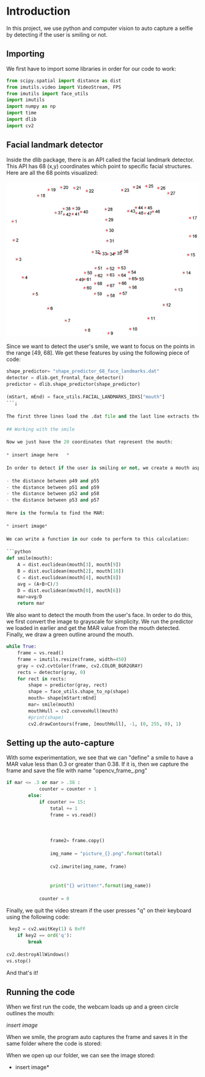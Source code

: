 # Introduction 

In this project, we use python and computer vision to auto capture a selfie by detecting if the user is smiling or not. 

## Importing 

We first have to import some libraries in order for our code to work: 

```python
from scipy.spatial import distance as dist
from imutils.video import VideoStream, FPS
from imutils import face_utils
import imutils
import numpy as np
import time
import dlib
import cv2
```

## Facial landmark detector

Inside the dlib package, there is an API called the facial landmark detector. This API has 68 (x,y) coordinates which point to specific facial structures. Here are all the 68 points visualized: 

![Facial Landmarks](faciallandmarks.jpg)


Since we want to detect the user's smile, we want to focus on the points in the range [49, 68]. We get these features by using the following piece of code: 

```python
shape_predictor= "shape_predictor_68_face_landmarks.dat" 
detector = dlib.get_frontal_face_detector()
predictor = dlib.shape_predictor(shape_predictor)

(mStart, mEnd) = face_utils.FACIAL_LANDMARKS_IDXS["mouth"]
```¡

The first three lines load the .dat file and the last line extracts the coordinates that we want (the mouth in our case). You can download the .dat file from here: https://github.com/AKSHAYUBHAT/TensorFace/blob/master/openface/models/dlib/shape_predictor_68_face_landmarks.dat

## Working with the smile 

Now we just have the 20 coordinates that represent the mouth: 

* insert image here   * 

In order to detect if the user is smiling or not, we create a mouth aspect ratio (MAR). In order to calculate this ratio, we have to find: 

- the distance between p49 and p55 
- the distance between p51 and p59
- the distance between p52 and p58
- the distance between p53 and p57 

Here is the formula to find the MAR: 

* insert image* 

We can write a function in our code to perform to this calculation:

```python
def smile(mouth):
    A = dist.euclidean(mouth[3], mouth[9])
    B = dist.euclidean(mouth[2], mouth[10])
    C = dist.euclidean(mouth[4], mouth[8])
    avg = (A+B+C)/3
    D = dist.euclidean(mouth[0], mouth[6])
    mar=avg/D
    return mar
```

We also want to detect the mouth from the user's face. In order to do this, we first convert the image to grayscale for simplicity. We run the predictor we loaded in earlier and get the MAR  value from the mouth detected. Finally, we draw a green outline around the mouth. 

```python
while True:
    frame = vs.read()    
    frame = imutils.resize(frame, width=450)
    gray = cv2.cvtColor(frame, cv2.COLOR_BGR2GRAY)
    rects = detector(gray, 0)
    for rect in rects:
        shape = predictor(gray, rect)
        shape = face_utils.shape_to_np(shape)
        mouth= shape[mStart:mEnd]
        mar= smile(mouth)
        mouthHull = cv2.convexHull(mouth)
        #print(shape)
        cv2.drawContours(frame, [mouthHull], -1, (0, 255, 0), 1)
```

## Setting up the auto-capture 

With some experimentation, we see that we can "define" a smile to have a MAR value less than 0.3 or greater than 0.38. If it is, then we capture the frame and save the file with name "opencv_frame_<counter>.png"

```python
if mar <= .3 or mar > .38 : 
            counter = counter + 1
        else:
            if counter >= 15:
                total += 1
                frame = vs.read()

                
                
                frame2= frame.copy()
                
                img_name = "picture_{}.png".format(total)
                
                cv2.imwrite(img_name, frame)

                
                print("{} written!".format(img_name))

            counter = 0
 ```

Finally, we quit the video stream if the user presses "q" on their keyboard using the following code: 

```python
 key2 = cv2.waitKey(1) & 0xFF
    if key2 == ord('q'):
        break

cv2.destroyAllWindows()
vs.stop()
```

And that's it! 

## Running the code 

When we first run the code, the webcam loads up and a green circle outlines the mouth: 

*insert image*


When we smile, the program auto captures the frame and saves it in the same folder where the code is stored: 

When we open up our folder, we can see the image stored: 

* insert image* 









